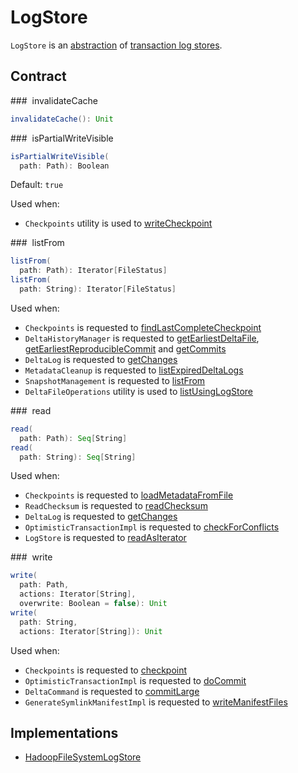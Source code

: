 # LogStore

`LogStore` is an [abstraction](#contract) of [transaction log stores](#implementations).

## Contract

### <span id="invalidateCache"> invalidateCache

```scala
invalidateCache(): Unit
```

### <span id="isPartialWriteVisible"> isPartialWriteVisible

```scala
isPartialWriteVisible(
  path: Path): Boolean
```

Default: `true`

Used when:

* `Checkpoints` utility is used to [writeCheckpoint](Checkpoints.md#writeCheckpoint)

### <span id="listFrom"> listFrom

```scala
listFrom(
  path: Path): Iterator[FileStatus]
listFrom(
  path: String): Iterator[FileStatus]  
```

Used when:

* `Checkpoints` is requested to [findLastCompleteCheckpoint](Checkpoints.md#findLastCompleteCheckpoint)
* `DeltaHistoryManager` is requested to [getEarliestDeltaFile](DeltaHistoryManager.md#getEarliestDeltaFile), [getEarliestReproducibleCommit](DeltaHistoryManager.md#getEarliestReproducibleCommit) and [getCommits](DeltaHistoryManager.md#getCommits)
* `DeltaLog` is requested to [getChanges](DeltaLog.md#getChanges)
* `MetadataCleanup` is requested to [listExpiredDeltaLogs](MetadataCleanup.md#listExpiredDeltaLogs)
* `SnapshotManagement` is requested to [listFrom](SnapshotManagement.md#listFrom)
* `DeltaFileOperations` utility is used to [listUsingLogStore](DeltaFileOperations.md#listUsingLogStore)

### <span id="read"> read

```scala
read(
  path: Path): Seq[String]
read(
  path: String): Seq[String]
```

Used when:

* `Checkpoints` is requested to [loadMetadataFromFile](Checkpoints.md#loadMetadataFromFile)
* `ReadChecksum` is requested to [readChecksum](ReadChecksum.md#readChecksum)
* `DeltaLog` is requested to [getChanges](DeltaLog.md#getChanges)
* `OptimisticTransactionImpl` is requested to [checkForConflicts](OptimisticTransactionImpl.md#checkForConflicts)
* `LogStore` is requested to [readAsIterator](#readAsIterator)

### <span id="write"> write

```scala
write(
  path: Path,
  actions: Iterator[String],
  overwrite: Boolean = false): Unit
write(
  path: String,
  actions: Iterator[String]): Unit
```

Used when:

* `Checkpoints` is requested to [checkpoint](Checkpoints.md#checkpoint)
* `OptimisticTransactionImpl` is requested to [doCommit](OptimisticTransactionImpl.md#doCommit)
* `DeltaCommand` is requested to [commitLarge](commands/DeltaCommand.md#commitLarge)
* `GenerateSymlinkManifestImpl` is requested to [writeManifestFiles](GenerateSymlinkManifest.md#writeManifestFiles)

## Implementations

* [HadoopFileSystemLogStore](HadoopFileSystemLogStore.md)
